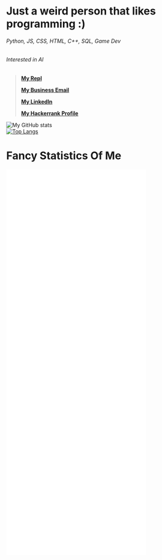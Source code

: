 # Just a weird person that likes programming :)
###### Python, JS, CSS, HTML, C++, SQL, Game Dev
###### Interested in AI

> **[My Repl](https://repl.it/@elston1703)**
> 
> **[My Business Email](elstuhnofficial@gmail.com)**
> 
> **[My LinkedIn](https://www.linkedin.com/in/elston-tan-59a7881ba/)**
> 
> **[My Hackerrank Profile](https://www.hackerrank.com/Brown_Lightning?hr_r=1)**

![My GitHub stats](https://github-readme-stats.vercel.app/api?username=Elstuhn&show_icons=true&theme=highcontrast)
<br>
[![Top Langs](https://github-readme-stats.vercel.app/api/top-langs/?username=Elstuhn&layout=compact)](https://github.com/Elstuhn/github-readme-stats)
<br>
# Fancy Statistics Of Me
![Metrics](https://github.com/Elstuhn/Elstuhn/blob/master/github-metrics.svg)


